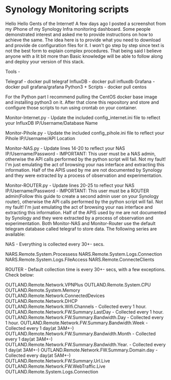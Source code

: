 # Synology Monitoring scripts

Hello Hello Gents of the Internet!
A few days ago I posted a screenshot from my iPhone of my Synology Infra monitoring dashboard. Some people demonstrated interest and asked me to provide instructions on how to achieve the same.
The idea here is to provide what you need to download and provide de configuration files for it. I won't go step by step since text is not the best form to explain complex procedures. That being said I believe anyone with a lit bit more than Basic knowledge will be able to follow along and deploy your version of this stack.

Tools -

Telegraf -  docker pull telegraf
InfluxDB - docker pull influxdb
Grafana -  docker pull grafana/grafana
Python3 + Scripts - docker pull centos

For the Python part I recommend pulling the CentOS docker base image and installing python3 on it. After that clone this repository and store and configure those scripts to run using crontab on your container.

Monitor-Internet.py    - Update the included config_internet.ini file to reflect your InfluxDB IP/Username/Database Name

Monitor-Pihole.py      -  Update the included config_pihole.ini file to reflect your Pihole IP/Username/API Location

Monitor-NAS.py         -   Update lines 14-20 to reflect your NAS IP/Username/Password - IMPORTANT: This user must be a NAS admin, otherwise the API calls performed by the python script will fail. Not my fault! I'm just emulating the act of browsing your nas interface and extracting this information. Half of the APIS used by me are not documented by Synology and they were extracted by a process of observation and experimentation. 

Monitor-ROUTER.py       - Update lines 20-25 to reflect your NAS IP/Username/Password - IMPORTANT: This user must be a ROUTER admin(Follow this guide to create a second admin user on your Synology router), otherwise the API calls performed by the python script will fail. Not my fault! I'm just emulating the act of browsing your nas interface and extracting this information. Half of the APIS used by me are not documented by Synology and they were extracted by a process of observation and experimentation. 
Both Monitor-NAS and Monitor-Router use the default telegram database called telegraf to store data. The following series are available:


NAS - Everything is collected every 30+- secs.

NARS.Remote.System.Processess
NARS.Remote.System.Logs.Connection
NARS.Remote.System.Logs.FileAccess
NARS.Remote.ConnecteClients

ROUTER - Default collection time is every 30+- secs, with a few exceptions. Check below:

OUTLAND.Remote.Network.VPNPlus
OUTLAND.Remote.System.CPU
OUTLAND.Remote.System.Memory
OUTLAND.Remote.Network.ConnectedDevices
OUTLAND.Remote.Network.DHCP
OUTLAND.Remote.Network.Wifi.Channels                  - Collected every 1 hour.
OUTLAND.Remote.Network.FW.Summary.LastDay             - Collected every 1 hour.
OUTLAND.Remote.Network.FW.Summary.Bandwidth.Day       - Collected every 1 hour.
OUTLAND.Remote.Network.FW.Summary.Bandwidth.Week      - Collected every 1 day(at 3AM+-)
OUTLAND.Remote.Network.FW.Summary.Bandwidth.Month     - Collected every 1 day(at 3AM+-)
OUTLAND.Remote.Network.FW.Summary.Bandwidth.Year.     - Collected every 1 day(at 3AM+-)
OUTLAND.Remote.Network.FW.Summary.Domain.day          - Collected every day(at 5AM+-)
OUTLAND.Remote.Network.FW.Summary.Url.Live
OUTLAND.Remote.Network.FW.WebTraffic.Live
OUTLAND.Remote.System.Logs.Connection








